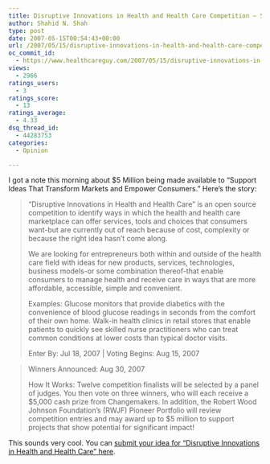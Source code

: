 ```yaml
---
title: Disruptive Innovations in Health and Health Care Competition – Solutions People Want
author: Shahid N. Shah
type: post
date: 2007-05-15T00:54:43+00:00
url: /2007/05/15/disruptive-innovations-in-health-and-health-care-competition-solutions-people-want/
oc_commit_id:
  - https://www.healthcareguy.com/2007/05/15/disruptive-innovations-in-health-and-health-care-competition-solutions-people-want/1478769127
views:
  - 2966
ratings_users:
  - 3
ratings_score:
  - 13
ratings_average:
  - 4.33
dsq_thread_id:
  - 44283753
categories:
  - Opinion

---
```

I got a note this morning about $5 Million being made available to &#8220;Support Ideas That Transform Markets and Empower Consumers.&#8221; Here&#8217;s the story:

> &#8220;Disruptive Innovations in Health and Health Care&#8221; is an open source competition to identify ways in which the health and health care marketplace can offer services, tools and choices that consumers want-but are currently out of reach because of cost, complexity or because the right idea hasn&#8217;t come along.
> 
> We are looking for entrepreneurs both within and outside of the health care field with ideas for new products, services, technologies, business models-or some combination thereof-that enable consumers to manage health and receive care in ways that are more affordable, accessible, simple and convenient.
> 
> Examples: Glucose monitors that provide diabetics with the convenience of blood glucose readings in seconds from the comfort of their own home. Walk-in health clinics in retail stores that enable patients to quickly see skilled nurse practitioners who can treat common conditions at lower costs than typical doctor visits.
> 
> Enter By: Jul 18, 2007 | Voting Begins: Aug 15, 2007
  
> Winners Announced: Aug 30, 2007
> 
> How It Works: Twelve competition finalists will be selected by a panel of judges. You then vote on three winners, who will each receive a $5,000 cash prize from Changemakers. In addition, the Robert Wood Johnson Foundation&#8217;s (RWJF) Pioneer Portfolio will review competition entries and may award up to $5 million to support projects that show potential for significant impact! 

This sounds very cool. You can [submit your idea for &#8220;Disruptive Innovations in Health and Health Care&#8221; here][1].

 [1]: http://recp.rm05.net/ctt?kn=6&m=573498&r=NDMwNzIzMzkzMAS2&b=0&j=ODUwMTM0NTcS1&mt=1